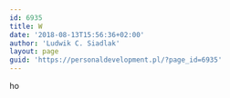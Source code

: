 ```yaml
---
id: 6935
title: W
date: '2018-08-13T15:56:36+02:00'
author: 'Ludwik C. Siadlak'
layout: page
guid: 'https://personaldevelopment.pl/?page_id=6935'
---
```


ho